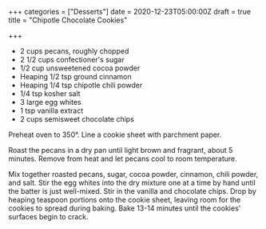 +++
categories = ["Desserts"]
date = 2020-12-23T05:00:00Z
draft = true
title = "Chipotle Chocolate Cookies"

+++
* 2 cups pecans, roughly chopped 
* 2 1/2 cups confectioner's sugar 
* 1/2 cup unsweetened cocoa powder 
* Heaping 1/2 tsp ground cinnamon 
* Heaping 1/4 tsp chipotle chili powder 
* 1/4 tsp kosher salt 
* 3 large egg whites 
* 1 tsp vanilla extract 
* 2 cups semisweet chocolate chips

Preheat oven to 350°. Line a cookie sheet with parchment paper. 

Roast the pecans in a dry pan until light brown and fragrant, about 5 minutes. Remove from heat and let pecans cool to room temperature. 

Mix together roasted pecans, sugar, cocoa powder, cinnamon, chili powder, and salt. Stir the egg whites into the dry mixture one at a time by hand until the batter is just well-mixed. Stir in the vanilla and chocolate chips. Drop by heaping teaspoon portions onto the cookie sheet, leaving room for the cookies to spread during baking. Bake 13-14 minutes until the cookies' surfaces begin to crack.